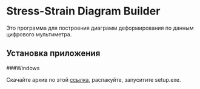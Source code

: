 # Stress-Strain Diagram Builder

Это программа для построения диаграмм деформирования по данным цифрового мультиметра.

## Установка приложения

###Windows

Скачайте архив по этой [ссылка](https://mega.nz/#F!heohwQTJ!jaiIc-LEqq1lsrtgmr6b_A), распакуйте, запуситите setup.exe.
